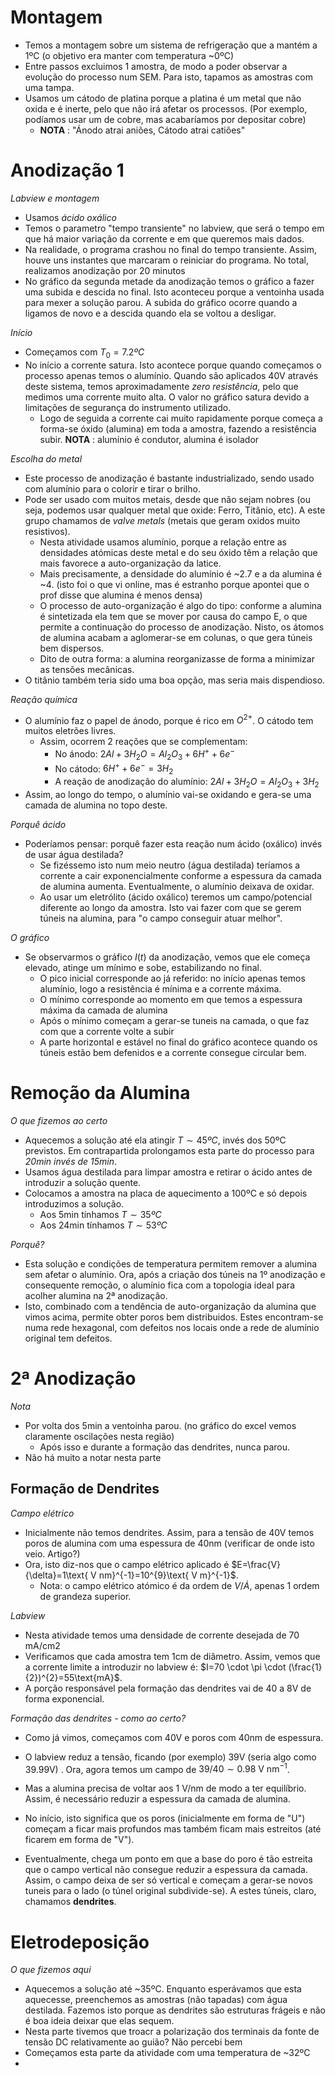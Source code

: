 # Montagem
- Temos a montagem sobre um sistema de refrigeração que a mantém a 1ºC (o objetivo era manter com temperatura ~0ºC)
- Entre passos excluimos 1 amostra, de modo a poder observar a evolução do processo num SEM. Para isto, tapamos as amostras com uma tampa. 
- Usamos um cátodo de platina porque a platina é um metal que não oxida e é inerte, pelo que não irá afetar os processos. (Por exemplo, podíamos usar um de cobre, mas acabaríamos por depositar cobre)
    - **NOTA** : "Ánodo atrai aniões, Cátodo atrai catiões"

# Anodização 1
*Labview e montagem*
- Usamos *ácido oxálico*
- Temos o parametro "tempo transiente" no labview, que será o tempo em que há maior variação da corrente e em que queremos mais dados.
- Na realidade, o programa crashou no final do tempo transiente. Assim, houve uns instantes que marcaram o reiniciar do programa. No total, realizamos anodização por 20 minutos
- No gráfico da segunda metade da anodização temos o gráfico a fazer uma subida e descida no final. Isto aconteceu porque a ventoinha usada para mexer a solução parou. A subida do gráfico ocorre quando a ligamos de novo e a descida quando ela se voltou a desligar.

*Início*
- Começamos com $T_{0}=7.2ºC$
- No início a corrente satura. Isto acontece porque quando começamos o processo apenas temos o alumínio. Quando são aplicados 40V através deste sistema, temos aproximadamente *zero resistência*, pelo que medimos uma corrente muito alta. O valor no gráfico satura devido a limitações de segurança do instrumento utilizado.
    - Logo de seguida a corrente cai muito rapidamente porque começa a forma-se óxido (alumina) em toda a amostra, fazendo a resistência subir. **NOTA** : alumínio é condutor, alumina é isolador

*Escolha do metal*
- Este processo de anodização é bastante industrializado, sendo usado com alumínio para o colorir e tirar o brilho.
- Pode ser usado com muitos metais, desde que não sejam nobres (ou seja, podemos usar qualquer metal que oxide: Ferro, Titânio, etc). A este grupo chamamos de *valve metals* (metais que geram oxidos muito resistivos).
    - Nesta atividade usamos alumínio, porque a relação entre as densidades atómicas deste metal e do seu óxido têm a relação que mais favorece a auto-organização da latice.
    - Mais precisamente, a densidade do alumínio é ~2.7 e a da alumina é ~4. (isto foi o que vi online, mas é estranho porque apontei que o prof disse que alumina é menos densa)
    - O processo de auto-organização é algo do tipo: conforme a alumina é sintetizada ela tem que se mover por causa do campo E, o que permite a continuação do processo de anodização. Nisto, os átomos de alumina acabam a aglomerar-se em colunas, o que gera túneis bem dispersos.
    - Dito de outra forma: a alumina reorganizasse de forma a minimizar as tensões mecânicas.
- O titânio também teria sido uma boa opção, mas seria mais dispendioso.

*Reação química*
- O alumínio faz o papel de ánodo, porque é rico em $O^{2+}$. O cátodo tem muitos eletrões livres.
    - Assim, ocorrem 2 reações que se complementam:
        - No ánodo: $2Al+3H_{2}O = Al_{2}O_{3} + 6H^{+} + 6e^{-}$ 
        - No cátodo: $6H^{+} + 6e^{-}=3H_{2}$
        - A reação de anodização do alumínio: $2Al+3H_{2}O=Al_{2}O_{3}+3H_{2}$
- Assim, ao longo do tempo, o alumínio vai-se oxidando e gera-se uma camada de alumina no topo deste. 

*Porquê ácido*
- Poderíamos pensar: porquê fazer esta reação num ácido (oxálico) invés de usar água destilada?
    - Se fizéssemo isto num meio neutro (água destilada) teríamos a corrente a cair exponencialmente conforme a espessura da camada de alumina aumenta. Eventualmente, o alumínio deixava de oxidar.
    - Ao usar um eletrólito (ácido oxálico) teremos um campo/potencial diferente ao longo da amostra. Isto vai fazer com que se gerem túneis na alumina, para "o campo conseguir atuar melhor".

*O gráfico*
- Se observarmos o gráfico $I(t)$ da anodização, vemos que ele começa elevado, atinge um mínimo e sobe, estabilizando no final.
    - O pico inicial corresponde ao já referido: no início apenas temos alumínio, logo a resistência é mínima e a corrente máxima.
    - O mínimo corresponde ao momento em que temos a espessura máxima da camada de alumina
    - Após o mínimo começam a gerar-se tuneis na camada, o que faz com que a corrente volte a subir
    - A parte horizontal e estável no final do gráfico acontece quando os túneis estão bem defenidos e a corrente consegue circular bem.

# Remoção da Alumina
*O que fizemos ao certo*
- Aquecemos a solução até ela atingir $T\sim45ºC$, invés dos 50ºC previstos. Em contrapartida prolongamos esta parte do processo para *20min invés de 15min*.
- Usamos água destilada para limpar amostra e retirar o ácido antes de introduzir a solução quente.
- Colocamos a amostra na placa de aquecimento a 100ºC e só depois introduzimos a solução.
    - Aos 5min tínhamos $T\sim 35ºC$
    - Aos 24min tínhamos $T\sim53ºC$

*Porquê?*
- Esta solução e condições de temperatura permitem remover a alumina sem afetar o alumínio. Ora, após a criação dos túneis na 1º anodização e consequente remoção, o alumínio fica com a topologia ideal para acolher alumina na 2ª anodização.
- Isto, combinado com a tendência de auto-organização da alumina que vimos acima, permite obter poros bem distribuidos. Estes encontram-se numa rede hexagonal, com defeitos nos locais onde a rede de alumínio original tem defeitos.

# 2ª Anodização
*Nota*
- Por volta dos 5min a ventoinha parou. (no gráfico do excel vemos claramente oscilações nesta região)
    - Após isso e durante a formação das dendrites, nunca parou.
- Não há muito a notar nesta parte

## Formação de Dendrites
*Campo elétrico*
- Inicialmente não temos dendrites. Assim, para a tensão de 40V temos poros de alumina com uma espessura de 40nm (verificar de onde isto veio. Artigo?)
- Ora, isto diz-nos que o campo elétrico aplicado é $E=\frac{V}{\delta}=1\text{ V nm}^{-1}=10^{9}\text{ V m}^{-1}$.
    - Nota: o campo elétrico atómico é da ordem de $V/\dot{A}$, apenas 1 ordem de grandeza superior.

*Labview*
- Nesta atividade temos uma densidade de corrente desejada de 70 mA/cm2
- Verificamos que cada amostra tem 1cm de diâmetro. Assim, vemos que a corrente limite a introduzir no labview é: $I=70 \cdot \pi \cdot (\frac{1}{2})^{2}=55\text{mA}$. 
- A porção responsável pela formação das dendrites vai de 40 a 8V de forma exponencial.

*Formação das dendrites - como ao certo?*
- Como já vimos, começamos com 40V e poros com 40nm de espessura.
- O labview reduz a tensão, ficando (por exemplo) 39V (seria algo como 39.99V) . Ora, agora temos um campo de $39/40\sim0.98\text{ V nm}^{-1}$. 
- Mas a alumina precisa de voltar aos 1 V/nm de modo a ter equilíbrio. Assim, é necessário reduzir a espessura da camada de alumina. 

- No início, isto significa que os poros (inicialmente em forma de "U") começam a ficar mais profundos mas também ficam mais estreitos (até ficarem em forma de "V").
- Eventualmente, chega um ponto em que a base do poro é tão estreita que o campo vertical não consegue reduzir a espessura da camada. Assim, o campo deixa de ser só vertical e começam a gerar-se novos tuneis para o lado (o túnel original subdivide-se). A estes túneis, claro, chamamos **dendrites**.

# Eletrodeposição
*O que fizemos aqui*
- Aquecemos a solução até ~35ºC. Enquanto esperávamos que esta aquecesse, preenchemos as amostras (não tapadas) com água destilada. Fazemos isto porque as dendrites são estruturas frágeis e não é boa ideia deixar que elas sequem.
- Nesta parte tivemos que troacr a polarização dos terminais da fonte de tensão DC relativamente ao guião? Não percebi bem
- Começamos esta parte da atividade com uma temperatura de ~32ºC
- 